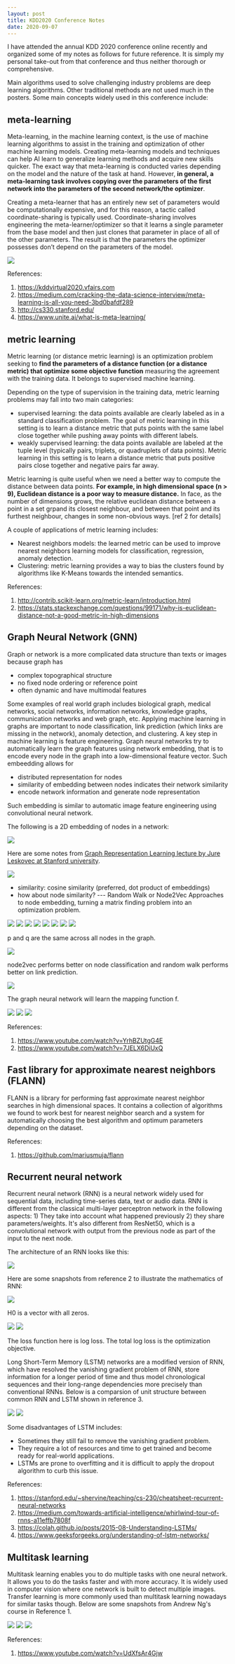 ```yaml
---
layout: post
title: KDD2020 Conference Notes
date: 2020-09-07
---
```



I have attended the annual KDD 2020 conference online recently and organized some of my notes as follows for future reference. It is simply my personal take-out from that conference and thus neither thorough or comprehensive. 

Main algorithms used to solve challenging industry problems are deep learning algorithms. Other traditional methods are not used much in the posters. Some main concepts widely used in this conference include:

## meta-learning
Meta-learning, in the machine learning context, is the use of machine learning algorithms to assist in the training and optimization of other machine learning models.
Creating meta-learning models and techniques can help AI learn to generalize learning methods and acquire new skills quicker.
The exact way that meta-learning is conducted varies depending on the model and the nature of the task at hand. However, **in general, a meta-learning task involves copying over the parameters of the first network into the parameters of the second network/the optimizer**.

Creating a meta-learner that has an entirely new set of parameters would be computationally expensive, and for this reason, a tactic called coordinate-sharing is typically used. Coordinate-sharing involves engineering the meta-learner/optimizer so that it learns a single parameter from the base model and then just clones that parameter in place of all of the other parameters. The result is that the parameters the optimizer possesses don’t depend on the parameters of the model.

![](2020-08-28-16-47-28.png)

References:
1. https://kddvirtual2020.vfairs.com
2. https://medium.com/cracking-the-data-science-interview/meta-learning-is-all-you-need-3bd0bafdf289
3. http://cs330.stanford.edu/
4. https://www.unite.ai/what-is-meta-learning/

## metric learning
Metric learning (or distance metric learning) is an optimization problem seeking to **find the parameters of a distance function (or a distance metric) that optimize some objective function** measuring the agreement with the training data. It belongs to supervised machine learning.

Depending on the type of supervision in the training data, metric learning problems may fall into two main categories:
- supervised learning: the data points available are clearly labeled as in a standard classification problem. The goal of metric learning in this setting is to learn a distance metric that puts points with the same label close together while pushing away points with different labels.
- weakly supervised learning: the data points available are labeled at the tuple level (typically pairs, triplets, or quadruplets of data points). Metric learning in this setting is to learn a distance metric that puts positive pairs close together and negative pairs far away. 

Metric learning is quite useful when we need a better way to compute the distance between data points. **For example, in high dimensional space (n > 9), Euclidean distance is a poor way to measure distance.** In face, as the number of dimensions grows, the relative euclidean distance between a point in a set grpand its closest neighbour, and between that point and its furthest neighbour, changes in some non-obvious ways. [ref 2 for details] 

A couple of applications of metric learning includes:
- Nearest neighbors models: the learned metric can be used to improve nearest neighbors learning models for classification, regression, anomaly detection.
- Clustering: metric learning provides a way to bias the clusters found by algorithms like K-Means towards the intended semantics.

References:
1. http://contrib.scikit-learn.org/metric-learn/introduction.html
2. https://stats.stackexchange.com/questions/99171/why-is-euclidean-distance-not-a-good-metric-in-high-dimensions


## Graph Neural Network (GNN)
Graph or network is a more complicated data structure than texts or images because graph has 
- complex topographical structure
- no fixed node ordering or reference point
- often dynamic and have multimodal features

Some examples of real world graph includes biological graph, medical networks, social networks, information networks, knowledge graphs, communication networks and web graph, etc. Applying machine learning in graphs are important to node classification, link prediction (which links are missing in the network), anomaly detection, and clustering. A key step in machine learning is feature engineering. Graph neural networks try to automatically learn the graph features using network embedding, that is to encode every node in the graph into a low-dimensional feature vector. Such embeedding allows for 
- distributed representation for nodes
- similarity of embedding between nodes indicates their network similarity
- encode network information and generate node representation

Such embedding is similar to automatic image feature engineering using convolutional neural network. 

The following is a 2D embedding of nodes in a network:

![](2020-08-29-10-05-04.png)

Here are some notes from [Graph Representation Learning lecture by Jure Leskovec at Stanford university](https://www.youtube.com/watch?v=YrhBZUtgG4E).

![](2020-08-29-10-10-03.png)

- similarity: cosine similarity (preferred, dot product of embeddings)
- how about node similarity? --- Random Walk or Node2Vec Approaches to node embedding, turning a matrix finding problem into an optimization problem.

![](2020-08-29-10-11-44.png)
![](2020-08-29-10-14-48.png)
![](2020-08-29-10-18-07.png)
![](2020-08-29-10-25-49.png)
![](2020-08-29-10-30-48.png)
![](2020-08-29-10-34-29.png)
![](2020-08-29-10-36-40.png)
![](2020-08-29-10-41-09.png)

p and q are the same across all nodes in the graph.

![](2020-08-29-10-48-56.png)

node2vec performs better on node classification and random walk performs better on link prediction.

![](2020-08-29-16-55-50.png)

The graph neural network will learn the mapping function f.

![](2020-08-29-17-04-57.png)
![](2020-08-29-17-06-40.png)
![](2020-08-29-17-08-25.png)

References:
1. https://www.youtube.com/watch?v=YrhBZUtgG4E
2. https://www.youtube.com/watch?v=7JELX6DiUxQ

## Fast library for approximate nearest neighbors (FLANN)
FLANN is a library for performing fast approximate nearest neighbor searches in high dimensional spaces. It contains a collection of algorithms we found to work best for nearest neighbor search and a system for automatically choosing the best algorithm and optimum parameters depending on the dataset.

References:
1. https://github.com/mariusmuja/flann

## Recurrent neural network
Recurrent neural network (RNN) is a neural network widely used for sequential data, including time-series data, text or audio data. RNN is different from the classical multi-layer perceptron network in the following aspects: 1) They take into account what happened previously 2) they share parameters/weights. It's also different from ResNet50, which is a convolutional network with output from the previous node as part of the input to the next node.

The architecture of an RNN looks like this:

![](2020-08-30-12-33-15.png)

Here are some snapshots from reference 2 to illustrate the mathematics of RNN:

![](2020-08-30-13-13-39.png)

H0 is a vector with all zeros.

![](2020-08-30-13-17-44.png)
![](2020-08-30-13-20-13.png)

The loss function here is log loss. The total log loss is the optimization objective.

Long Short-Term Memory (LSTM) networks are a modified version of RNN, which have resolved the vanishing gradient problem of RNN, store information for a longer period of time and thus model chronological sequences and their long-range dependencies more precisely than conventional RNNs. Below is a comparsion of unit structure between common RNN and LSTM shown in reference 3. 

![](2020-08-30-13-32-13.png)
![](2020-08-30-13-35-51.png)

Some disadvantages of LSTM includes:
- Sometimes they still fail to remove the vanishing gradient problem.
- They require a lot of resources and time to get trained and become ready for real-world applications.
- LSTMs are prone to overfitting and it is difficult to apply the dropout algorithm to curb this issue. 

References:
1. https://stanford.edu/~shervine/teaching/cs-230/cheatsheet-recurrent-neural-networks
2. https://medium.com/towards-artificial-intelligence/whirlwind-tour-of-rnns-a11effb7808f
3. https://colah.github.io/posts/2015-08-Understanding-LSTMs/
4. https://www.geeksforgeeks.org/understanding-of-lstm-networks/

## Multitask learning

Multitask learning enables you to do multiple tasks with one neural network. It allows you to do the tasks faster and with more accuracy. It is widely used in computer vision where one network is built to detect multiple images. Transfer learning is more commonly used than multitask learning nowadays for similar tasks though. Below are some snapshots from Andrew Ng's course in Reference 1. 

![](2020-08-30-13-58-16.png)
![](2020-08-30-13-59-06.png)
![](2020-08-30-14-04-42.png)

References:
1. https://www.youtube.com/watch?v=UdXfsAr4Gjw
